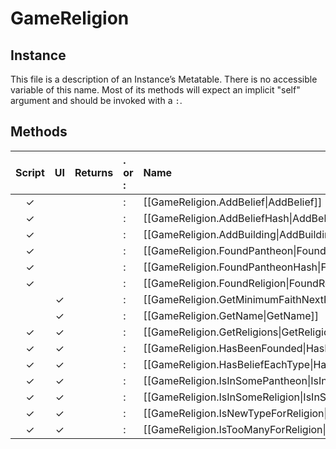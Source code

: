 # GameReligion
## Instance
This file is a description of an Instance’s Metatable. There is no accessible variable of this name. Most of its methods will expect an implicit "self" argument and should be invoked with a `:`.

## Methods
| Script | UI  | Returns | . or : | Name | Arguments |
|:------:|:---:| -------:|:---- |:---- |:--------- |
|✓| | |:|[[GameReligion.AddBelief\|AddBelief]]| |
|✓| | |:|[[GameReligion.AddBeliefHash\|AddBeliefHash]]| |
|✓| | |:|[[GameReligion.AddBuilding\|AddBuilding]]| |
|✓| | |:|[[GameReligion.FoundPantheon\|FoundPantheon]]| |
|✓| | |:|[[GameReligion.FoundPantheonHash\|FoundPantheonHash]]| |
|✓| | |:|[[GameReligion.FoundReligion\|FoundReligion]]| |
| |✓| |:|[[GameReligion.GetMinimumFaithNextPantheon\|GetMinimumFaithNextPantheon]]| |
| |✓| |:|[[GameReligion.GetName\|GetName]]| |
|✓|✓| |:|[[GameReligion.GetReligions\|GetReligions]]| |
|✓|✓| |:|[[GameReligion.HasBeenFounded\|HasBeenFounded]]| |
|✓|✓| |:|[[GameReligion.HasBeliefEachType\|HasBeliefEachType]]| |
|✓|✓| |:|[[GameReligion.IsInSomePantheon\|IsInSomePantheon]]| |
|✓|✓| |:|[[GameReligion.IsInSomeReligion\|IsInSomeReligion]]| |
|✓|✓| |:|[[GameReligion.IsNewTypeForReligion\|IsNewTypeForReligion]]| |
|✓|✓| |:|[[GameReligion.IsTooManyForReligion\|IsTooManyForReligion]]| |
